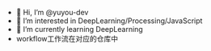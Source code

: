 - 👋 Hi, I’m @yuyou-dev
- 👀 I’m interested in DeepLearning/Processing/JavaScript
- 🌱 I’m currently learning DeepLearning
- workflow工作流在对应的仓库中

<!---
yuyou-dev/yuyou-dev is a ✨ special ✨ repository because its `README.md` (this file) appears on your GitHub profile.
You can click the Preview link to take a look at your changes.
--->
